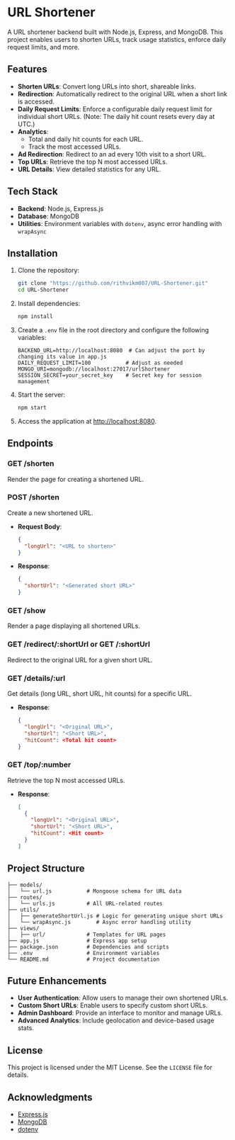 # URL Shortener 

A URL shortener backend built with Node.js, Express, and MongoDB. This project enables users to shorten URLs, track usage statistics, enforce daily request limits, and more.

## Features

- **Shorten URLs**: Convert long URLs into short, shareable links.
- **Redirection**: Automatically redirect to the original URL when a short link is accessed.
- **Daily Request Limits**: Enforce a configurable daily request limit for individual short URLs. (Note: The daily hit count resets every day at UTC.)
- **Analytics**:
  - Total and daily hit counts for each URL.
  - Track the most accessed URLs.
- **Ad Redirection**: Redirect to an ad every 10th visit to a short URL.
- **Top URLs**: Retrieve the top N most accessed URLs.
- **URL Details**: View detailed statistics for any URL.

## Tech Stack

- **Backend**: Node.js, Express.js
- **Database**: MongoDB
- **Utilities**: Environment variables with `dotenv`, async error handling with `wrapAsync`

## Installation

1. Clone the repository:

   ```bash
   git clone "https://github.com/rithvikm007/URL-Shortener.git"
   cd URL-Shortener
   ```

2. Install dependencies:

   ```bash
   npm install
   ```

3. Create a `.env` file in the root directory and configure the following variables:

   ```env
   BACKEND_URL=http://localhost:8080  # Can adjust the port by changing its value in app.js
   DAILY_REQUEST_LIMIT=100           # Adjust as needed
   MONGO_URI=mongodb://localhost:27017/urlShortener
   SESSION_SECRET=your_secret_key    # Secret key for session management
   ```

4. Start the server:

   ```bash
   npm start
   ```

5. Access the application at [http://localhost:8080](http://localhost:8080).

## Endpoints

### **GET /shorten**
Render the page for creating a shortened URL.

### **POST /shorten**
Create a new shortened URL.

- **Request Body**:
  ```json
  {
    "longUrl": "<URL to shorten>"
  }
  ```

- **Response**:
  ```json
  {
    "shortUrl": "<Generated short URL>"
  }
  ```

### **GET /show**
Render a page displaying all shortened URLs.

### **GET /redirect/:shortUrl** or **GET /:shortUrl**
Redirect to the original URL for a given short URL.

### **GET /details/:url**
Get details (long URL, short URL, hit counts) for a specific URL.

- **Response**:
  ```json
  {
    "longUrl": "<Original URL>",
    "shortUrl": "<Short URL>",
    "hitCount": <Total hit count>
  }
  ```

### **GET /top/:number**
Retrieve the top N most accessed URLs.

- **Response**:
  ```json
  [
    {
      "longUrl": "<Original URL>",
      "shortUrl": "<Short URL>",
      "hitCount": <Hit count>
    }
  ]
  ```

## Project Structure

```
├── models/
│   └── url.js           # Mongoose schema for URL data
├── routes/
│   └── urls.js          # All URL-related routes
├── utils/
│   ├── generateShortUrl.js # Logic for generating unique short URLs
│   └── wrapAsync.js        # Async error handling utility
├── views/
│   ├── url/             # Templates for URL pages
├── app.js               # Express app setup
├── package.json         # Dependencies and scripts
├── .env                 # Environment variables
└── README.md            # Project documentation
```

## Future Enhancements

- **User Authentication**: Allow users to manage their own shortened URLs.
- **Custom Short URLs**: Enable users to specify custom short URLs.
- **Admin Dashboard**: Provide an interface to monitor and manage URLs.
- **Advanced Analytics**: Include geolocation and device-based usage stats.

## License

This project is licensed under the MIT License. See the `LICENSE` file for details.

## Acknowledgments

- [Express.js](https://expressjs.com/)
- [MongoDB](https://www.mongodb.com/)
- [dotenv](https://github.com/motdotla/dotenv)
